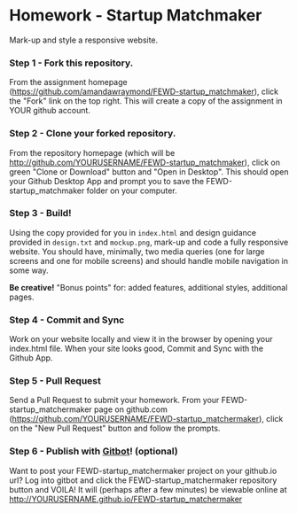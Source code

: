 # Homework  - Startup Matchmaker

Mark-up and style a responsive website.

### Step 1 - Fork this repository.

From the assignment homepage (https://github.com/amandawraymond/FEWD-startup_matchmaker), click the "Fork" link on the top right. This will create a copy of the assignment in YOUR github account.

### Step 2 - Clone your forked repository.

From the repository homepage (which will be http://github.com/YOURUSERNAME/FEWD-startup_matchmaker), click on green "Clone or Download" button and "Open in Desktop". This should open your Github Desktop App and prompt you to save the FEWD-startup_matchmaker folder on your computer.

### Step 3 - Build!

Using the copy provided for you in `index.html` and design guidance provided in `design.txt` and `mockup.png`, mark-up and code a fully responsive website. You should have, minimally, two media queries (one for large screens and one for mobile screens) and should handle mobile navigation in some way. 

**Be creative!** "Bonus points" for: added features, additional styles, additional pages. 

### Step 4 - Commit and Sync

Work on your website locally and view it in the browser by opening your index.html file. When your site looks good, Commit and Sync with the Github App.

### Step 5 - Pull Request

Send a Pull Request to submit your homework. From your FEWD-startup_matchermaker page on github.com (https://github.com/YOURUSERNAME/FEWD-startup_matchermaker), click on the "New Pull Request" button and follow the prompts. 

### Step 6 - Publish with [Gitbot](http://gitbot.co/)! (optional)

Want to post your FEWD-startup_matchermaker project on your github.io url? Log into gitbot and click the FEWD-startup_matchermaker repository button and VOILA! It will (perhaps after a few minutes) be viewable online at http://YOURUSERNAME.github.io/FEWD-startup_matchermaker


